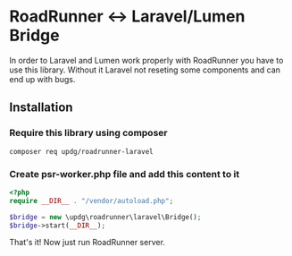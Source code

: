 # RoadRunner <-> Laravel/Lumen Bridge

In order to Laravel and Lumen work properly with RoadRunner you have to use this library. Without it Laravel not reseting
some components and can end up with bugs.

## Installation

### Require this library using composer

`composer req updg/roadrunner-laravel`

### Create psr-worker.php file and add this content to it

```php
<?php
require __DIR__ . "/vendor/autoload.php";

$bridge = new \updg\roadrunner\laravel\Bridge();
$bridge->start(__DIR__);
```

That's it! Now just run RoadRunner server.
